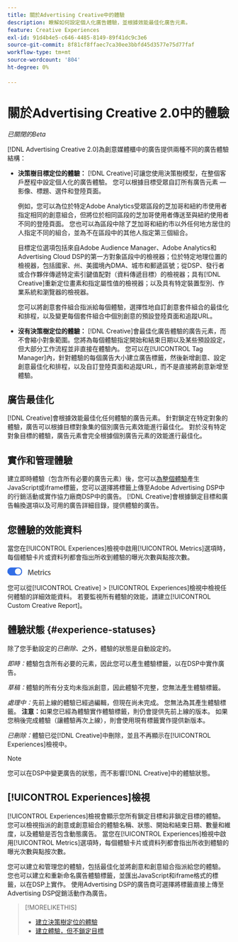 ```yaml
---
title: 關於Advertising Creative中的體驗
description: 瞭解如何設定個人化廣告體驗，並根據效能最佳化廣告元素。
feature: Creative Experiences
exl-id: 91d4b4e5-c646-4485-8149-89f41dc9c3e6
source-git-commit: 8f81cf8ffaec7ca30ee3bbfd45d3577e75d77faf
workflow-type: tm+mt
source-wordcount: '804'
ht-degree: 0%

---
```


# 關於Advertising Creative 2.0中的體驗

*已關閉的Beta*

<!-- Revisit Description metadata -->

<!-- MORE -->

[!DNL Advertising Creative 2.0]為創意媒體櫃中的廣告提供兩種不同的廣告體驗結構<!-- can use a single library only -->：

* **決策樹目標定位的體驗：** [!DNL Creative]可讓您使用決策樹模型，在整個客戶歷程中設定個人化的廣告體驗。 您可以根據目標受眾自訂所有廣告元素 — 影像、標題、選件和登陸頁面。

  例如，您可以為位於特定Adobe Analytics受眾區段的芝加哥和紐約市使用者指定相同的創意組合，但將位於相同區段的芝加哥使用者傳送至與紐約使用者不同的登陸頁面。 您也可以為區段中除了芝加哥和紐約市以外任何地方居住的人指定不同的組合，並為不在區段中的其他人指定第三個組合。

  目標定位選項包括來自Adobe Audience Manager、Adobe Analytics和Advertising Cloud DSP的第一方對象區段中的檢視器；位於特定地理位置的檢視器，包括國家、州、美國境內DMA、城市和郵遞區號；從DSP、發行者或合作夥伴傳遞特定索引鍵值配對（資料傳遞目標）的檢視器；具有[!DNL Creative]重新定位畫素和指定屬性值的檢視器；以及具有特定裝置型別、作業系統和瀏覽器的檢視器。

  您可以將創意套件組合指派給每個體驗，選擇性地自訂創意套件組合的最佳化和排程，以及變更每個套件組合中個別創意的預設登陸頁面和追蹤URL<!-- and any flexible attributes -->。

* **沒有決策樹定位的體驗：** [!DNL Creative]會最佳化廣告體驗的廣告元素，而不會縮小對象範圍。<!-- For first-party creatives, [!DNL Creative] serves the ads. -->您將為每個體驗指定開始和結束日期以及某些預設設定，但大部分工作流程並非直接在體驗內。 您可以在[!UICONTROL Tag Manager]內，針對體驗的每個廣告大小建立廣告標籤，然後新增創意、設定創意最佳化和排程，以及自訂登陸頁面和追蹤URL，而不是直接將創意新增至體驗。

## 廣告最佳化

<!-- MORE -->
[!DNL Creative]會根據效能最佳化任何體驗的廣告元素。 針對鎖定在特定對象的體驗，廣告可以根據目標對象集的個別廣告元素效能進行最佳化。 對於沒有特定對象目標的體驗，廣告元素會完全根據個別廣告元素的效能進行最佳化。

## 實作和管理體驗

建立即時體驗（包含所有必要的廣告元素）後，您可以[為整個體驗](experience-tag-export.md)產生JavaScript或iframe標籤，您可以選擇將標籤上傳至Adobe Advertising DSP中的行銷活動或實作協力廠商DSP中的廣告。 [!DNL Creative]會根據鎖定目標和廣告輪換選項以及可用的廣告詳細目錄，提供體驗的廣告。

## 您體驗的效能資料

當您在[!UICONTROL Experiences]檢視中啟用[!UICONTROL Metrics]選項時，每個體驗卡片或資料列都會指出所收到體驗的曝光次數與點按次數。

![量度選項](/help/creative/assets/metrics-option.png "量度選項")

<!-- insert screen shot of Metrics option?  If not, then add instructions elsewhere -->

<!-- I don't see this as of 1/9; why only in the table view?   You can also add conversion columns in the table view. -->

您可以從[!UICONTROL Creative] > [!UICONTROL Experiences]檢視中檢視任何體驗的詳細效能資料。 若要監視所有體驗的效能，請建立[!UICONTROL Custom Creative Report]。

<!--
You can [view detailed performance data for any experience](experience-performance-details.md) from the Creative > Experiences view. To monitor performance across your experiences, [create custom reports](/help/dsp/reports/report-create.md).
-->

## 體驗狀態 {#experience-statuses}

<!-- verify that these are all still the same -->

除了您手動設定的&#x200B;*已刪除、*&#x200B;之外，體驗的狀態是自動設定的。

*即時：*&#x200B;體驗包含所有必要的元素，因此您可以產生體驗標籤，以在DSP中實作廣告。<!-- A live experience may be scheduled to start in the future -->

*草稿：*&#x200B;體驗的所有分支均未指派創意，因此體驗不完整，您無法產生體驗標籤。

*處理中：*&#x200B;先前上線的體驗已經過編輯，但現在尚未完成。 您無法為其產生體驗標籤。 **注意：**&#x200B;如果您已經為體驗實作體驗標籤，則仍會提供先前上線的版本。 如果您稍後完成體驗（讓體驗再次上線），則會使用現有標籤實作提供新版本。

*已刪除：*&#x200B;體驗已從[!DNL Creative]中刪除，並且不再顯示在[!UICONTROL Experiences]檢視中。

>[!NOTE]
>
>您可以在DSP中變更廣告的狀態，而不影響[!DNL Creative]中的體驗狀態。

## [!UICONTROL Experiences]檢視

[!UICONTROL Experiences]檢視會顯示您所有鎖定目標和非鎖定目標的體驗。 您可以檢視指派的創意或創意組合的體驗名稱、狀態、開始和結束日期、數量和維度，以及體驗是否包含動態廣告。 當您在[!UICONTROL Experiences]檢視中啟用[!UICONTROL Metrics]選項時，每個體驗卡片或資料列都會指出所收到體驗的曝光次數與點按次數。

您可以建立和管理您的體驗，包括最佳化並將創意和創意組合指派給您的體驗。 您也可以建立和重新命名廣告體驗標籤，並匯出JavaScript和iframe格式的標籤，以在DSP上實作。 使用Advertising DSP的廣告商可選擇將標籤直接上傳至Advertising DSP促銷活動作為廣告。

<!--
### Available actions

* [Download data within the view](experience-download-view.md)

        + [Assign and unassign creative bundles to a final node](/help/creative/experiences/experience-assign-creative-bundles.md)
* Experiences with decision tree targeting: [Create](/help/creative/experiences/experience-create-targeting.md) and [edit](/help/creative/experiences/experience-edit-targeting.md) experiences, [assign and unassign creative bundles](/help/creative/experiences/experience-assign-creative-bundles.md), [customize creative optimization and scheduling](/help/creative/experiences/experience-optimization-scheduling-targeting.md), and [customize the tracking URLs for creatives](/help/creative/experiences/experience-tracking-urls-targeting.md)

* Experiences without decision tree targeting: [Create](experience-create-no-targeting.md) and [edit](/help/creative/experiences/experience-edit-no-targeting.md)

* [Clone](experience-clone.md) an experience

* [Preview](experience-preview.md) an experience

* [Share a demo URL](experience-share-demo-url.md) for an experience

* [Export ad tags for an experience](experience-tag-export.md)

* [Delete](experience-delete.md) an experience

-->

<!-- You can add or remove labels for your experiences.-->

<!-- Add links to workflows once they're done -->

>[!MORELIKETHIS]
>
>* [建立決策樹定位的體驗](experience-create-targeting.md)
>* [建立體驗，但不鎖定目標](experience-create-no-targeting.md)
